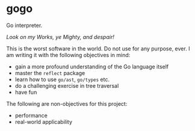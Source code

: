 gogo
====

Go interpreter.

_Look on my Works, ye Mighty, and despair!_

This is the worst software in the world. Do not use for any purpose,
ever. I am writing it with the following objectives in mind:

* gain a more profound understanding of the Go language itself
* master the `reflect` package
* learn how to use `go/ast`, `go/types` etc.
* do a challenging exercise in tree traversal
* have fun

The following are non-objectives for this project:

* performance
* real-world applicability
